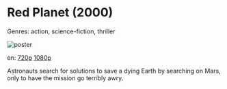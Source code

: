 # Red Planet (2000)

Genres: action, science-fiction, thriller

![poster](http://image.tmdb.org/t/p/w500/sMholOUc89LQhp0X33JZExgxupB.jpg)

en:
  [720p](magnet:?xt=urn:btih:1AAA7CFC14A80B3F5A901CF5644D01782F8AD2E5&tr=udp://glotorrents.pw:6969/announce&tr=udp://tracker.opentrackr.org:1337/announce&tr=udp://torrent.gresille.org:80/announce&tr=udp://tracker.openbittorrent.com:80&tr=udp://tracker.coppersurfer.tk:6969&tr=udp://tracker.leechers-paradise.org:6969&tr=udp://p4p.arenabg.ch:1337&tr=udp://tracker.internetwarriors.net:1337)
  [1080p](magnet:?xt=urn:btih:586AD32C0B4C1F6EE18C863B546CED0412C44E93&tr=udp://glotorrents.pw:6969/announce&tr=udp://tracker.opentrackr.org:1337/announce&tr=udp://torrent.gresille.org:80/announce&tr=udp://tracker.openbittorrent.com:80&tr=udp://tracker.coppersurfer.tk:6969&tr=udp://tracker.leechers-paradise.org:6969&tr=udp://p4p.arenabg.ch:1337&tr=udp://tracker.internetwarriors.net:1337)
  


Astronauts search for solutions to save a dying Earth by searching on Mars, only to have the mission go terribly awry.